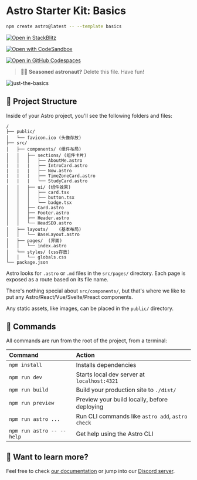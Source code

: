 # Astro Starter Kit: Basics

```sh
npm create astro@latest -- --template basics
```

[![Open in StackBlitz](https://developer.stackblitz.com/img/open_in_stackblitz.svg)]()

[![Open with CodeSandbox](https://assets.codesandbox.io/github/button-edit-lime.svg)]()

[![Open in GitHub Codespaces](https://github.com/codespaces/badge.svg)]()

> 🧑‍🚀 **Seasoned astronaut?** Delete this file. Have fun!

![just-the-basics](https://github.com/withastro/astro/assets/2244813/a0a5533c-a856-4198-8470-2d67b1d7c554)

## 🚀 Project Structure

Inside of your Astro project, you'll see the following folders and files:

```text
/
├── public/
│   └── favicon.ico	(头像存放)
├── src/
│   ├── components/	(组件布局)
│   │   ├── sections/ (组件卡片)
│   │   │	├── AboutMe.astro
|	|	|	├── IntroCard.astro
|	|	|	├── Now.astro
|	|	|	├── TimeZoneCard.astro
|	|	|	└── StudyCard.astro
│   │   ├── ui/	(组件效果)
│   │   │	├── card.tsx
│   │   │	├── button.tsx
│   │   │	└── badge.tsx
│   │   ├── Card.astro
│   │   ├── Footer.astro
│   │   ├── Header.astro
│   │   └──	HeadSEO.astro
│   ├── layouts/	(基本布局)
│   │   └── BaseLayout.astro
│   ├── pages/	(界面)
│   │   └── index.astro
│   └── styles/	(css存放)
│   │   └── globals.css
└── package.json
```

Astro looks for `.astro` or `.md` files in the `src/pages/` directory. Each page is exposed as a route based on its file name.

There's nothing special about `src/components/`, but that's where we like to put any Astro/React/Vue/Svelte/Preact components.

Any static assets, like images, can be placed in the `public/` directory.

## 🧞 Commands

All commands are run from the root of the project, from a terminal:

| Command                   | Action                                           |
| :------------------------ | :----------------------------------------------- |
| `npm install`             | Installs dependencies                            |
| `npm run dev`             | Starts local dev server at `localhost:4321`      |
| `npm run build`           | Build your production site to `./dist/`          |
| `npm run preview`         | Preview your build locally, before deploying     |
| `npm run astro ...`       | Run CLI commands like `astro add`, `astro check` |
| `npm run astro -- --help` | Get help using the Astro CLI                     |

## 👀 Want to learn more?

Feel free to check [our documentation](https://docs.astro.build) or jump into our [Discord server](https://astro.build/chat).
